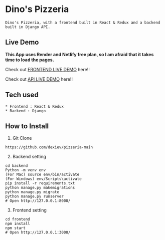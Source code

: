 # Dino's Pizzeria

```
Dino's Pizzeria, with a frontend built in React & Redux and a backend built in Django API.
```

## Live Demo

**This App uses Render and Netlify free plan, so I am afraid that it takes time to load the pages.**

Check out [FRONTEND LIVE DEMO](https://dexie-pizzaria.netlify.app/) here!!

Check out [API LIVE DEMO](https://pizzeria-backend-success-1.onrender.com/) here!!

## Tech used

```
* Frontend : React & Redux
* Backend : Django
```

## How to Install

1. Git Clone

```
https://github.com/dexiev/pizzeria-main
```

2. Backend setting

```
cd backend
Python -m venv env
(For Mac) source env/bin/activate
(For Windows) env/Scripts\activate
pip install -r requirements.txt
python manage.py makemigrations
python manage.py migrate
python manage.py runserver
# Open http://127.0.0.1:8000/
```

3. Frontend setting

```
cd frontend
npm install
npm start
# Open http://127.0.0.1:3000/
```
